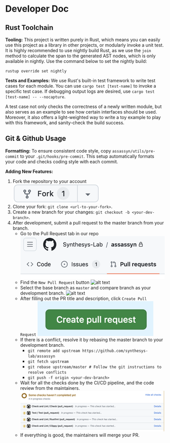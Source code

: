 # Developer Doc

## Rust Toolchain

**Tooling:** This project is written purely in Rust, which means you can easily use this
project as a library in other projects, or modularly invoke a unit test. It is highly recommended
to use nightly build Rust, as we use the `join` method to calculate the span to the generated
AST nodes, which is only available in nightly. Use the command below to set the nightly build:

````
rustup override set nightly
````

**Tests and Examples:** We use Rust's built-in test framework to write test cases for each module.
You can use `cargo test [test-name]` to invoke a specific test case. If debugging output logs are
desired, use `cargo test [test-name] -- --nocapture`.

A test case not only checks the correctness of a newly written module, but also serves as an
example to see how certain interfaces should be used. Moreover, it also offers a light-weighted
way to write a toy example to play with this framework, and sanity-check the build success.

## Git & Github Usage

**Formatting:** To ensure consistent code style, copy `assassyn/utils/pre-commit` to your
`.git/hooks/pre-commit`. This setup automatically formats your code and checks coding
style with each commit.

**Adding New Features:** 
1. Fork the repository to your account ![alt text](./imag/fork.png)
2. Clone your fork: `git clone <url-to-your-fork>`.
3. Create a new branch for your changes: `git checkout -b <your-dev-branch>`.
4. After development, submit a pull request to the master branch from your branch.
   - Go to the Pull Request tab in our repo ![alt text](./imag/pr-tab.png)
   - Find the `New Pull Request` button ![alt text](./imag/new-pr.png|width=75)
   - Select the base branch as `master` and compare branch as your development branch.
   ![alt text](./imag/pr-base-dev.png|width=65)
   - After filling out the PR title and description, click `Create Pull Request`
   ![alt text](./imag/create-pr.png)
   - If there is a conflict, resolve it by rebasing the master branch to your development branch.
     - `git remote add upstream https://github.com/synthesys-lab/assassyn`
     - `git fetch upstream`
     - `git rebase upstream/master # Follow the git instructions to resolve conflicts`
     - `git push -f origin <your-dev-branch>`
   - Wait for all the checks done by the CI/CD pipeline, and the code review from the maintainers.
   ![alt text](./imag/pr-checks.png)
   - If everything is good, the maintainers will merge your PR.

